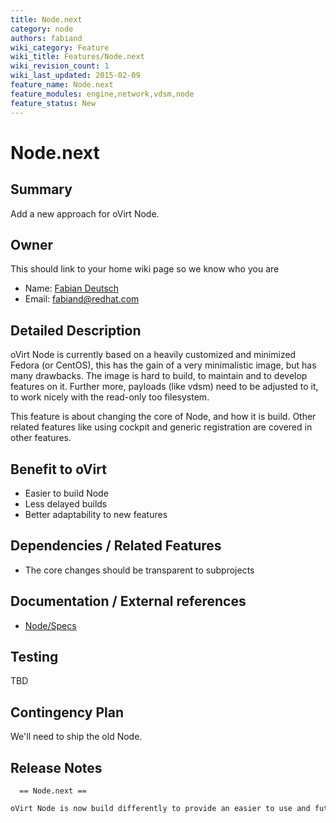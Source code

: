 ```yaml
---
title: Node.next
category: node
authors: fabiand
wiki_category: Feature
wiki_title: Features/Node.next
wiki_revision_count: 1
wiki_last_updated: 2015-02-09
feature_name: Node.next
feature_modules: engine,network,vdsm,node
feature_status: New
---
```


# Node.next

## Summary

Add a new approach for oVirt Node.

## Owner

This should link to your home wiki page so we know who you are

*   Name: [Fabian Deutsch](User:fabiand)
*   Email: <fabiand@redhat.com>

## Detailed Description

oVirt Node is currently based on a heavily customized and minimized Fedora (or CentOS), this has the gain of a very minimalistic image, but has many drawbacks. The image is hard to build, to maintain and to develop features on it. Further more, payloads (like vdsm) need to be adjusted to it, to work nicely with the read-only too filesystem.

This feature is about changing the core of Node, and how it is build. Other related features like using cockpit and generic registration are covered in other features.

## Benefit to oVirt

*   Easier to build Node
*   Less delayed builds
*   Better adaptability to new features

## Dependencies / Related Features

*   The core changes should be transparent to subprojects

## Documentation / External references

*   [Node/Specs](/develop/projects/node/specs/)

## Testing

TBD

## Contingency Plan

We'll need to ship the old Node.

## Release Notes

      == Node.next ==
      oVirt Node is now build differently to provide an easier to use and future proof Node. 




